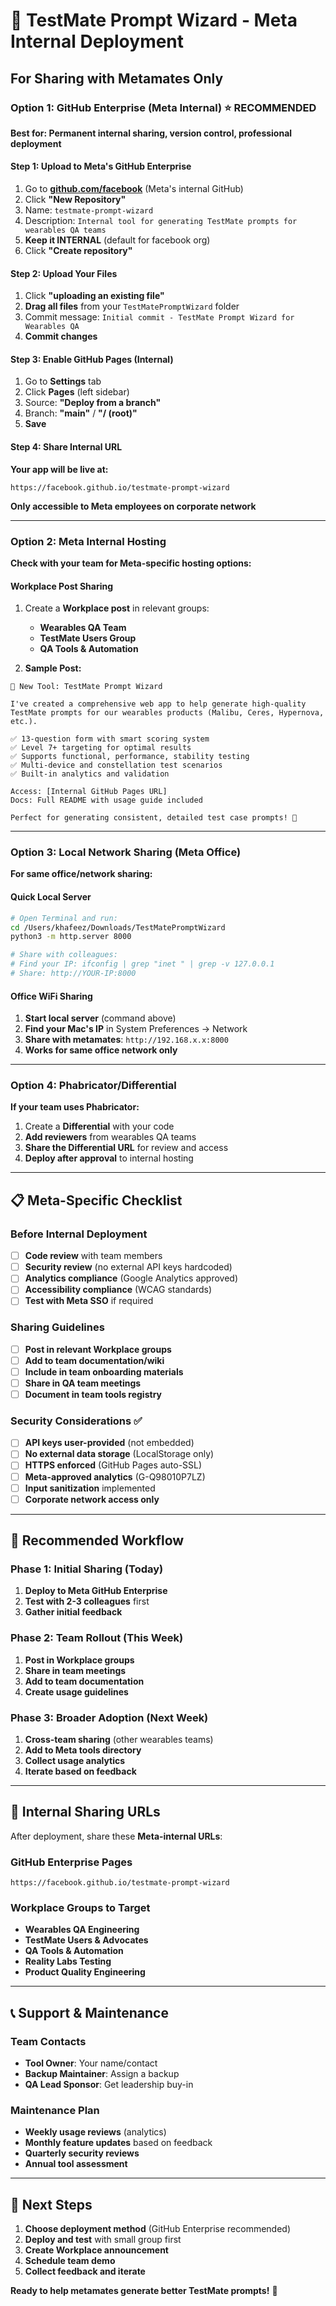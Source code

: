 # 🏢 TestMate Prompt Wizard - Meta Internal Deployment

## For Sharing with Metamates Only

### Option 1: GitHub Enterprise (Meta Internal) ⭐ **RECOMMENDED**
**Best for: Permanent internal sharing, version control, professional deployment**

#### Step 1: Upload to Meta's GitHub Enterprise
1. Go to **[github.com/facebook](https://github.com/facebook)** (Meta's internal GitHub)
2. Click **"New Repository"**
3. Name: `testmate-prompt-wizard`
4. Description: `Internal tool for generating TestMate prompts for wearables QA teams`
5. **Keep it INTERNAL** (default for facebook org)
6. Click **"Create repository"**

#### Step 2: Upload Your Files
1. Click **"uploading an existing file"**
2. **Drag all files** from your `TestMatePromptWizard` folder
3. Commit message: `Initial commit - TestMate Prompt Wizard for Wearables QA`
4. **Commit changes**

#### Step 3: Enable GitHub Pages (Internal)
1. Go to **Settings** tab
2. Click **Pages** (left sidebar)
3. Source: **"Deploy from a branch"**
4. Branch: **"main"** / **"/ (root)"**
5. **Save**

#### Step 4: Share Internal URL
**Your app will be live at:**
```
https://facebook.github.io/testmate-prompt-wizard
```
**Only accessible to Meta employees on corporate network**

---

### Option 2: Meta Internal Hosting
**Check with your team for Meta-specific hosting options:**

#### Workplace Post Sharing
1. Create a **Workplace post** in relevant groups:
   - **Wearables QA Team**
   - **TestMate Users Group**
   - **QA Tools & Automation**

2. **Sample Post:**
```
🚀 New Tool: TestMate Prompt Wizard

I've created a comprehensive web app to help generate high-quality TestMate prompts for our wearables products (Malibu, Ceres, Hypernova, etc.).

✅ 13-question form with smart scoring system
✅ Level 7+ targeting for optimal results
✅ Supports functional, performance, stability testing
✅ Multi-device and constellation test scenarios
✅ Built-in analytics and validation

Access: [Internal GitHub Pages URL]
Docs: Full README with usage guide included

Perfect for generating consistent, detailed test case prompts! 🎯
```

---

### Option 3: Local Network Sharing (Meta Office)
**For same office/network sharing:**

#### Quick Local Server
```bash
# Open Terminal and run:
cd /Users/khafeez/Downloads/TestMatePromptWizard
python3 -m http.server 8000

# Share with colleagues:
# Find your IP: ifconfig | grep "inet " | grep -v 127.0.0.1
# Share: http://YOUR-IP:8000
```

#### Office WiFi Sharing
1. **Start local server** (command above)
2. **Find your Mac's IP** in System Preferences → Network
3. **Share with metamates**: `http://192.168.x.x:8000`
4. **Works for same office network only**

---

### Option 4: Phabricator/Differential
**If your team uses Phabricator:**

1. Create a **Differential** with your code
2. **Add reviewers** from wearables QA teams
3. **Share the Differential URL** for review and access
4. **Deploy after approval** to internal hosting

---

## 📋 Meta-Specific Checklist

### Before Internal Deployment
- [ ] **Code review** with team members
- [ ] **Security review** (no external API keys hardcoded)
- [ ] **Analytics compliance** (Google Analytics approved)
- [ ] **Accessibility compliance** (WCAG standards)
- [ ] **Test with Meta SSO** if required

### Sharing Guidelines
- [ ] **Post in relevant Workplace groups**
- [ ] **Add to team documentation/wiki**
- [ ] **Include in team onboarding materials**
- [ ] **Share in QA team meetings**
- [ ] **Document in team tools registry**

### Security Considerations ✅
- [ ] **API keys user-provided** (not embedded)
- [ ] **No external data storage** (LocalStorage only)
- [ ] **HTTPS enforced** (GitHub Pages auto-SSL)
- [ ] **Meta-approved analytics** (G-Q98010P7LZ)
- [ ] **Input sanitization** implemented
- [ ] **Corporate network access only**

---

## 🎯 Recommended Workflow

### Phase 1: Initial Sharing (Today)
1. **Deploy to Meta GitHub Enterprise**
2. **Test with 2-3 colleagues** first
3. **Gather initial feedback**

### Phase 2: Team Rollout (This Week)
1. **Post in Workplace groups**
2. **Share in team meetings**
3. **Add to team documentation**
4. **Create usage guidelines**

### Phase 3: Broader Adoption (Next Week)
1. **Cross-team sharing** (other wearables teams)
2. **Add to Meta tools directory**
3. **Collect usage analytics**
4. **Iterate based on feedback**

---

## 🔗 Internal Sharing URLs

After deployment, share these **Meta-internal URLs**:

### GitHub Enterprise Pages
```
https://facebook.github.io/testmate-prompt-wizard
```

### Workplace Groups to Target
- **Wearables QA Engineering**
- **TestMate Users & Advocates**
- **QA Tools & Automation**
- **Reality Labs Testing**
- **Product Quality Engineering**

---

## 📞 Support & Maintenance

### Team Contacts
- **Tool Owner**: Your name/contact
- **Backup Maintainer**: Assign a backup
- **QA Lead Sponsor**: Get leadership buy-in

### Maintenance Plan
- **Weekly usage reviews** (analytics)
- **Monthly feature updates** based on feedback
- **Quarterly security reviews**
- **Annual tool assessment**

---

## 🚀 Next Steps

1. **Choose deployment method** (GitHub Enterprise recommended)
2. **Deploy and test** with small group first
3. **Create Workplace announcement**
4. **Schedule team demo**
5. **Collect feedback and iterate**

**Ready to help metamates generate better TestMate prompts!** 🎉
